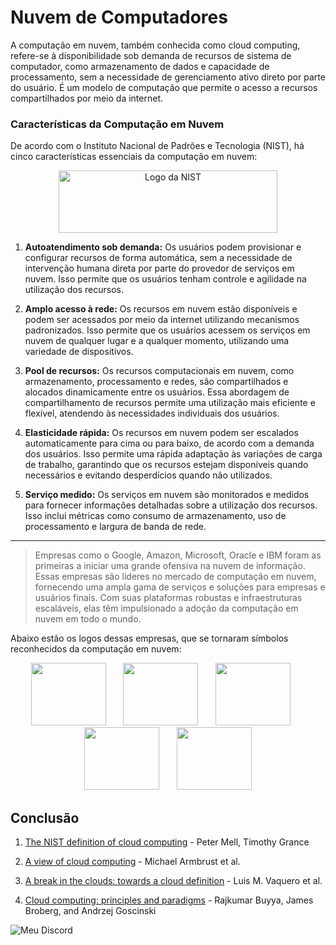 # Nuvem de Computadores
<!--Olá a todos! Bom me chamo Gustavo e essa é minha apresentação sobre a introdução à computação em nuvem. Vou explicar o conceito da computação em nuvem, suas características essenciais e como isso tem revolucionado a forma como utilizamos recursos de computação.-->

A computação em nuvem, também conhecida como cloud computing, refere-se à disponibilidade sob demanda de recursos de sistema de computador, como armazenamento de dados e capacidade de processamento, sem a necessidade de gerenciamento ativo direto por parte do usuário. É um modelo de computação que permite o acesso a recursos compartilhados por meio da internet.

<!--A computação em nuvem refere-se à disponibilidade sob demanda de recursos de sistema de computador, como armazenamento de dados e capacidade de processamento, sem a necessidade de gerenciamento ativo direto. É como ter acesso a um sistema poderoso sem precisar lidar com a infraestrutura por trás dele.-->

<!--E, aqui temos as cinco características essenciais da computação em nuvem, conforme definido pelo NIST. que por curiosidade o NIST é uma agência do departamento de Comérico dos Estados Unidos que além de estabelecer as características essenciais da computação em nuvem, o NIST também desenvolve diretrizes e frameworks de seguranças cibernética para ajudar as empresas a protegerem seus dados na nuvem.-->
### Características da Computação em Nuvem

De acordo com o Instituto Nacional de Padrões e Tecnologia (NIST), há cinco características essenciais da computação em nuvem:

<p align="center">
  <img src="https://encrypted-tbn0.gstatic.com/images?q=tbn:ANd9GcR-bwcJ-2RU6-ovWWvnujtqbTkaCvqNkLMz4A&usqp=CAU" width="350" height="100" alt="Logo da NIST">
</p>

1. **Autoatendimento sob demanda:** Os usuários podem provisionar e configurar recursos de forma automática, sem a necessidade de intervenção humana direta por parte do provedor de serviços em nuvem. Isso permite que os usuários tenham controle e agilidade na utilização dos recursos.
<!--A primeira característica é o autoatendimento sob demanda. Isso significa que os usuários podem provisionar e configurar recursos automaticamente, sem a necessidade de intervenção humana direta do provedor de serviços em nuvem. É como ter um controle total sobre os recursos sem precisar entrar em contato com terceiros.-->

2. **Amplo acesso à rede:** Os recursos em nuvem estão disponíveis e podem ser acessados por meio da internet utilizando mecanismos padronizados. Isso permite que os usuários acessem os serviços em nuvem de qualquer lugar e a qualquer momento, utilizando uma variedade de dispositivos.
<!--A próxima característica é o amplo acesso à rede. Os recursos em nuvem estão disponíveis através da internet e podem ser acessados por meio de mecanismos padronizados, como telefones celulares, tablets, notebooks e estações de trabalho. Isso oferece a flexibilidade de acessar seus serviços em nuvem de maneira conveniente e instantânea, esteja você em casa, no escritório ou em qualquer lugar do mundo.-->

3. **Pool de recursos:** Os recursos computacionais em nuvem, como armazenamento, processamento e redes, são compartilhados e alocados dinamicamente entre os usuários. Essa abordagem de compartilhamento de recursos permite uma utilização mais eficiente e flexível, atendendo às necessidades individuais dos usuários.
<!--Em seguida, temos o pool de recursos. Isso significa que os recursos computacionais do provedor são agrupados e compartilhados entre vários usuários, e veja bem, apenas os recursos computacionais e não dados. Esses recursos são atribuídos dinamicamente de acordo com a demanda de cada usuário, o que permite uma utilização mais eficiente e flexível.-->

4. **Elasticidade rápida:** Os recursos em nuvem podem ser escalados automaticamente para cima ou para baixo, de acordo com a demanda dos usuários. Isso permite uma rápida adaptação às variações de carga de trabalho, garantindo que os recursos estejam disponíveis quando necessários e evitando desperdícios quando não utilizados.
<!--Outra característica importante é a elasticidade rápida. Isso significa que os recursos em nuvem podem se ajustar automaticamente de acordo com a demanda. É como se você tivesse a capacidade de expandir ou reduzir seus recursos de computação de forma rápida e fácil, de acordo com a quantidade de trabalho que precisa ser feita. É como se a nuvem fosse flexível e se adaptasse instantaneamente às necessidades do momento.-->

5. **Serviço medido:** Os serviços em nuvem são monitorados e medidos para fornecer informações detalhadas sobre a utilização dos recursos. Isso inclui métricas como consumo de armazenamento, uso de processamento e largura de banda de rede.
<!--Por fim, temos o serviço medido. Os sistemas em nuvem monitoram e otimizam automaticamente o uso dos recursos, fornecendo informações detalhadas sobre a utilização. Isso permite um controle mais eficiente e transparente para os provedores e usuários dos serviços em nuvem.-->

---
<!--A computação em nuvem tem sido impulsionada por empresas líderes no mercado. Algumas das primeiras empresas a adotarem essa abordagem foram o Google, Amazon, Microsoft, Oracle e IBM. Elas fornecem uma ampla gama de serviços e soluções em nuvem para atender às necessidades das empresas e usuários finais.-->
>Empresas como o Google, Amazon, Microsoft, Oracle e IBM foram as primeiras a iniciar uma grande ofensiva na nuvem de informação. Essas empresas são líderes no mercado de computação em nuvem, fornecendo uma ampla gama de serviços e soluções para empresas e usuários finais. Com suas plataformas robustas e infraestruturas escaláveis, elas têm impulsionado a adoção da computação em nuvem em todo o mundo.

Abaixo estão os logos dessas empresas, que se tornaram símbolos reconhecidos da computação em nuvem:

<p align="center">
    <img src="https://upload.wikimedia.org/wikipedia/commons/thumb/2/2f/Google_2015_logo.svg/2560px-Google_2015_logo.svg.png" width="120" height="100">
    &nbsp;&nbsp;&nbsp;&nbsp;&nbsp;
    <img src="https://upload.wikimedia.org/wikipedia/commons/thumb/a/a9/Amazon_logo.svg/1200px-Amazon_logo.svg.png" width="120" height="100">
    &nbsp;&nbsp;&nbsp;&nbsp;&nbsp;
    <img src="https://www.microsoft.com/pt-br/microsoft-365/blog/wp-content/uploads/sites/51/2022/06/cropped-microsoft_logo_element.png" width="120" height="100">
    &nbsp;&nbsp;&nbsp;&nbsp;&nbsp;
    <img src="https://upload.wikimedia.org/wikipedia/commons/thumb/c/c3/Oracle_Logo.svg/2560px-Oracle_Logo.svg.png" width="120" height="100">
    &nbsp;&nbsp;&nbsp;&nbsp;&nbsp;
    <img src="https://upload.wikimedia.org/wikipedia/commons/thumb/5/51/IBM_logo.svg/2560px-IBM_logo.svg.png" width="120" height="100">
</p>

## Conclusão

1. [The NIST definition of cloud computing](https://nvlpubs.nist.gov/nistpubs/Legacy/SP/nistspecialpublication800-145.pdf) - Peter Mell, Timothy Grance

2. [A view of cloud computing](https://dl.acm.org/doi/pdf/10.1145/1721654.1721672) - Michael Armbrust et al.

3. [A break in the clouds: towards a cloud definition](http://ccr.sigcomm.org/online/files/p50-v39n1l-vaqueroA.pdf) - Luis M. Vaquero et al.

4. [Cloud computing: principles and paradigms](https://onlinelibrary.wiley.com/doi/epdf/10.1002/9780470940105.fmatter) - Rajkumar Buyya, James Broberg, and Andrzej Goscinski

<img src="https://imgbox.com/zFUQZtpr" alt="Meu Discord">
